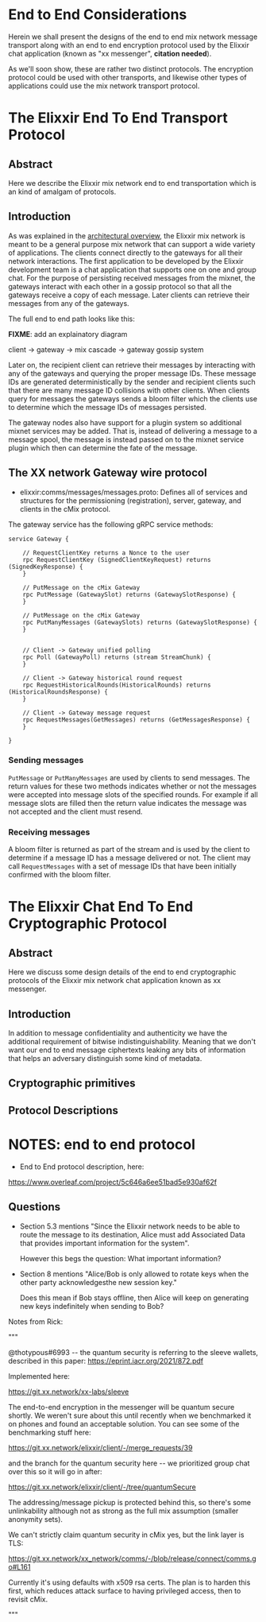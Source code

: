 
# End to End Considerations

Herein we shall present the designs of the end to end
mix network message transport along with an end to end
encryption protocol used by the Elixxir chat application
(known as "xx messenger", **citation needed**).

As we'll soon show, these are rather two distinct protocols.
The encryption protocol could be used with other transports,
and likewise other types of applications could use the mix
network transport protocol.

# The Elixxir End To End Transport Protocol

## Abstract

Here we describe the Elixxir mix network end to end transportation
which is an kind of amalgam of protocols.

## Introduction

As was explained in the [architectural overview](architecture.md),
the Elixxir mix network is meant to be a general purpose mix network
that can support a wide variety of applications. The clients connect
directly to the gateways for all their network interactions. The first
application to be developed by the Elixxir development team is a chat
application that supports one on one and group chat. For the purpose
of persisting received messages from the mixnet, the gateways interact
with each other in a gossip protocol so that all the gateways receive a
copy of each message. Later clients can retrieve their messages from
any of the gateways.

The full end to end path looks like this:

**FIXME**: add an explainatory diagram

client -> gateway -> mix cascade -> gateway gossip system

Later on, the recipient client can retrieve their messages by
interacting with any of the gateways and querying the proper
message IDs. These message IDs are generated deterministically
by the sender and recipient clients such that there are many
message ID collisions with other clients. When clients query
for messages the gateways sends a bloom filter which the clients
use to determine which the message IDs of messages persisted.

The gateway nodes also have support for a plugin system so additional
mixnet services may be added. That is, instead of delivering a message
to a message spool, the message is instead passed on to the mixnet
service plugin which then can determine the fate of the message.

## The XX network Gateway wire protocol

* elixxir:comms/messages/messages.proto: Defines all of services and structures
  for the permissioning (registration), server, gateway, and clients in the cMix
  protocol.

The gateway service has the following gRPC service methods:


```
service Gateway {

    // RequestClientKey returns a Nonce to the user
    rpc RequestClientKey (SignedClientKeyRequest) returns (SignedKeyResponse) {
    }

    // PutMessage on the cMix Gateway
    rpc PutMessage (GatewaySlot) returns (GatewaySlotResponse) {
    }

    // PutMessage on the cMix Gateway
    rpc PutManyMessages (GatewaySlots) returns (GatewaySlotResponse) {
    }


    // Client -> Gateway unified polling
    rpc Poll (GatewayPoll) returns (stream StreamChunk) {
    }

    // Client -> Gateway historical round request
    rpc RequestHistoricalRounds(HistoricalRounds) returns (HistoricalRoundsResponse) {
    }

    // Client -> Gateway message request
    rpc RequestMessages(GetMessages) returns (GetMessagesResponse) {
    }

}
```

### Sending messages

`PutMessage` or `PutManyMessages` are used by clients to send messages. The return
values for these two methods indicates whether or not the messages were accepted
into message slots of the specified rounds. For example if all message slots are filled
then the return value indicates the message was not accepted and the client must resend.

### Receiving messages

A bloom filter is returned as part of the stream and is used by the
client to determine if a message ID has a message delivered or
not. The client may call `RequestMessages` with a set of message IDs
that have been initially confirmed with the bloom filter.


# The Elixxir Chat End To End Cryptographic Protocol

## Abstract

Here we discuss some design details of the end to end cryptographic
protocols of the Elixxir mix network chat application known as xx
messenger.

## Introduction

In addition to message confidentiality and authenticity we have the
additional requirement of bitwise indistinguishability. Meaning that
we don't want our end to end message ciphertexts leaking any bits of
information that helps an adversary distinguish some kind of metadata.

## Cryptographic primitives

## Protocol Descriptions


# NOTES: end to end protocol

* End to End protocol description, here:

https://www.overleaf.com/project/5c646a6ee51bad5e930af62f


## Questions

* Section 5.3 mentions "Since the Elixxir network needs to be able to
  route the message to its destination, Alice must add Associated Data
  that provides important information for the system".

  However this begs the question: What important information?

* Section 8 mentions "Alice/Bob is only allowed to rotate keys when
  the other party acknowledgesthe new session key."

  Does this mean if Bob stays offline, then Alice will keep on generating
  new keys indefinitely when sending to Bob?


Notes from Rick:

"""

@thotypous#6993 -- the quantum security is referring to the sleeve
wallets, described in this paper: https://eprint.iacr.org/2021/872.pdf

Implemented here:

https://git.xx.network/xx-labs/sleeve

The end-to-end encryption in the messenger will be quantum secure
shortly. We weren't sure about this until recently when we benchmarked
it on phones and found an acceptable solution. You can see some of the
benchmarking stuff here:

https://git.xx.network/elixxir/client/-/merge_requests/39

and the branch for the quantum security here -- we prioritized group
chat over this so it will go in after:

https://git.xx.network/elixxir/client/-/tree/quantumSecure

The addressing/message pickup is protected behind this, so there's
some unlinkability although not as strong as the full mix assumption
(smaller anonymity sets).

We can't strictly claim quantum security in cMix yes, but the link
layer is TLS:

https://git.xx.network/xx_network/comms/-/blob/release/connect/comms.go#L161

Currently it's using defaults with x509 rsa certs. The plan is to
harden this first, which reduces attack surface to having privileged
access, then to revisit cMix.

"""

